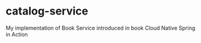 # catalog-service
My implementation of Book Service introduced in book Cloud Native Spring in Action
